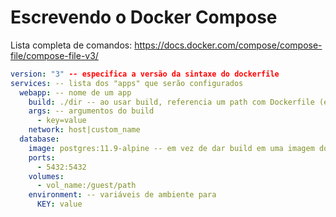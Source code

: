 # Escrevendo o Docker Compose

Lista completa de comandos: https://docs.docker.com/compose/compose-file/compose-file-v3/

```yaml
version: "3" -- especifica a versão da sintaxe do dockerfile
services: -- lista dos "apps" que serão configurados
  webapp: -- nome de um app
    build: ./dir -- ao usar build, referencia um path com Dockerfile (é possivel substituir por context + dockerfile)
    args: -- argumentos do build
      - key=value
    network: host|custom_name
  database:
    image: postgres:11.9-alpine -- em vez de dar build em uma imagem docker, vamos rodar uma imagem pronta
    ports:
      - 5432:5432
    volumes:
      - vol_name:/guest/path
    environment: -- variáveis de ambiente para 
      KEY: value
```